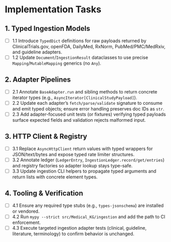 # Implementation Tasks

## 1. Typed Ingestion Models
- [ ] 1.1 Introduce `TypedDict` definitions for raw payloads returned by ClinicalTrials.gov, openFDA, DailyMed, RxNorm, PubMed/PMC/MedRxiv, and guideline adapters.
- [ ] 1.2 Update `Document`/`IngestionResult` dataclasses to use precise `Mapping`/`MutableMapping` generics (no `Any`).

## 2. Adapter Pipelines
- [ ] 2.1 Annotate `BaseAdapter.run` and sibling methods to return concrete iterator types (e.g., `AsyncIterator[ClinicalStudyPayload]`).
- [ ] 2.2 Update each adapter’s `fetch/parse/validate` signature to consume and emit typed objects; ensure error handling preserves doc IDs as `str`.
- [ ] 2.3 Add adapter-focused unit tests (or fixtures) verifying typed payloads surface expected fields and validation rejects malformed input.

## 3. HTTP Client & Registry
- [ ] 3.1 Replace `AsyncHttpClient` return values with typed wrappers for JSON/text/bytes and expose typed rate limiter structures.
- [ ] 3.2 Annotate ledger (`LedgerEntry`, `IngestionLedger.record/get/entries`) and registry factories so adapter lookup stays type-safe.
- [ ] 3.3 Update ingestion CLI helpers to propagate typed arguments and return lists with concrete element types.

## 4. Tooling & Verification
- [ ] 4.1 Ensure any required type stubs (e.g., `types-jsonschema`) are installed or vendored.
- [ ] 4.2 Run `mypy --strict src/Medical_KG/ingestion` and add the path to CI enforcement.
- [ ] 4.3 Execute targeted ingestion adapter tests (clinical, guideline, literature, terminology) to confirm behavior is unchanged.
